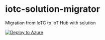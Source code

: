 # iotc-solution-migrator
Migration from IoTC to IoT Hub with solution


[![Deploy to Azure](https://aka.ms/deploytoazurebutton)](https://portal.azure.com/#create/Microsoft.Template/uri/https%3A%2F%2Fraw.githubusercontent.com%2Flucadruda%2Fiotc-solution-migrator%2Fmain%2Fdeployments%2Fmain.bicep)